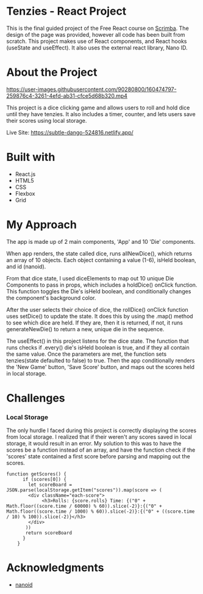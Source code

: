 # Tenzies - React Project
This is the final guided project of the Free React course on [Scrimba](https://scrimba.com/learn/learnreact). The design of the page was provided, however all code has been built from scratch. This project makes use of React components, and React hooks (useState and useEffect). It also uses the external react library, Nano ID.
# About the Project

https://user-images.githubusercontent.com/90280800/160474797-259876c4-3261-4efd-ab31-cfce5d68b320.mp4

This project is a dice clicking game and allows users to roll and hold dice until they have tenzies. It also includes a timer, counter, and lets users save their scores using local storage.

Live Site: https://subtle-dango-524816.netlify.app/
# Built with
- React.js
- HTML5
- CSS
- Flexbox
- Grid
# My Approach
The app is made up of 2 main components, 'App' and 10 'Die' components.

When app renders, the state called dice, runs allNewDice(), which returns an array of 10 objects. Each object containing a value (1-6), isHeld boolean, and id (nanoid).

From that dice state, I used diceElements to map out 10 unique Die Components to pass in props, which includes a holdDice() onClick function. This function toggles the Die's isHeld boolean, and conditionally changes the component's background color.

After the user selects their choice of dice, the rollDice() onClick function uses setDice() to update the state. It does this by using the .map() method to see which dice are held. If they are, then it is returned, if not, it runs generateNewDie() to return a new, unique die in the sequence.

The useEffect() in this project listens for the dice state. The function that runs checks if .every() die's isHeld boolean is true, and if they all contain the same value. Once the parameters are met, the function sets tenzies(state defaulted to false) to true. Then the app conditionally renders the 'New Game' button, 'Save Score' button, and maps out the scores held in local storage.
# Challenges

### Local Storage

The only hurdle I faced during this project is correctly displaying the scores from local storage. I realized that if their weren't any scores saved in local storage, it would result in an error. My solution to this was to have the scores be a function instead of an array, and have the function check if the 'scores' state contained a first score before parsing and mapping out the scores.

```
function getScores() {
      if (scores[0]) {
        let scoreBoard = JSON.parse(localStorage.getItem("scores")).map(score => (
        <div className="each-score">
             <h3>Rolls: {score.rolls} Time: {("0" + Math.floor((score.time / 60000) % 60)).slice(-2)}:{("0" + Math.floor((score.time / 1000) % 60)).slice(-2)}:{("0" + ((score.time / 10) % 100)).slice(-2)}</h3>
        </div> 
       ))
       return scoreBoard
      } 
    }
```
# Acknowledgments
- [nanoid](https://www.npmjs.com/package/nanoid)
